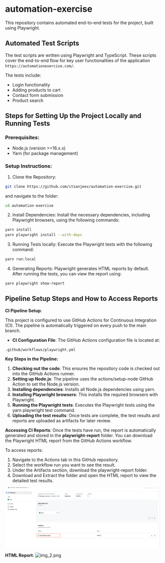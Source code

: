 # automation-exercise

This repository contains automated end-to-end tests for the project, built using Playwright.

## Automated Test Scripts
The test scripts are written using Playwright and TypeScript. These scripts cover the end-to-end flow for key user functionalities of the application `https://automationexercise.com/`.

The tests include:
* Login functionality
* Adding products to cart
* Contact form submission
* Product search

## Steps for Setting Up the Project Locally and Running Tests

### Prerequisites:

* Node.js (version >=16.x.x)
* Yarn (for package management)

### Setup Instructions:

1. Clone the Repository:

```bash 
git clone https://github.com/itsanjeev/automation-exercise.git
```
and navigate to the folder:
```bash
cd automation-exercise
```
2. Install Dependencies: Install the necessary dependencies, including Playwright browsers, using the following commands:

```bash
yarn install
yarn playwright install --with-deps
```
3. Running Tests locally: Execute the Playwright tests with the following command:

```bash
yarn run:local
```
4. Generating Reports: Playwright generates HTML reports by default. After running the tests, you can view the report using:
```bash
yarn playwright show-report
```

## Pipeline Setup Steps and How to Access Reports

**CI Pipeline Setup**:

This project is configured to use GitHub Actions for Continuous Integration (CI). The pipeline is automatically triggered on every push to the main branch.

* **CI Configuration File**: The GitHub Actions configuration file is located at:
```
.github/workflows/playwright.yml
```

**Key Steps in the Pipeline:**
1. **Checking out the code**: This ensures the repository code is checked out into the GitHub Actions runner.
2. **Setting up Node.js**: The pipeline uses the actions/setup-node GitHub Action to set the Node.js version.
3. **Installing dependencies**: Installs all Node.js dependencies using yarn.
4. **Installing Playwright browsers**: This installs the required browsers with Playwright.
5. **Running the Playwright tests**: Executes the Playwright tests using the yarn playwright test command.
6. **Uploading the test results**: Once tests are complete, the test results and reports are uploaded as artifacts for later review.

**Accessing CI Reports**:
Once the tests have run, the report is automatically generated and stored in the **playwright-report** folder. You can download the Playwright HTML report from the GitHub Actions workflow.

To access reports:
1. Navigate to the Actions tab in this GitHub repository.
2. Select the workflow run you want to see the result.
3. Under the Artifacts section, download the playwright-report folder.
4. Download and Extract the folder and open the HTML report to view the detailed test results.

![img.png](img.png)

**HTML Report**:
![img_2.png](img_2.png)
